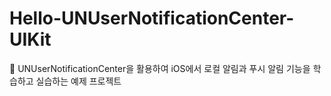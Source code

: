# Hello-UNUserNotificationCenter-UIKit
💌 UNUserNotificationCenter을 활용하여 iOS에서 로컬 알림과 푸시 알림 기능을 학습하고 실습하는 예제 프로젝트
